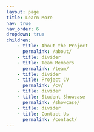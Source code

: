 ```yaml
---
layout: page
title: Learn More
nav: true
nav_order: 6
dropdown: true
children: 
    - title: About the Project
      permalink: /about/
    - title: divider
    - title: Team Members
      permalink: /team/
    - title: divider
    - title: Project CV
      permalink: /cv/
    - title: divider
    - title: Student Showcase
      permalink: /showcase/
    - title: divider
    - title: Contact Us 
      permalink: /contact/
---
```

